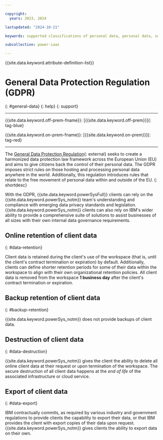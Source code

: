 ```yaml
---

copyright:
  years: 2023, 2024

lastupdated: "2024-10-21"

keywords: supported classifications of personal data, personal data, sensitive personal data, restrictions on processing, encrypt data, data locations, workspace security, delete data, export data, data retention, gdpr

subcollection: power-iaas

---
```


{{site.data.keyword.attribute-definition-list}}

# General Data Protection Regulation (GDPR)
{: #general-data}
{: help}
{: support}

---



{{site.data.keyword.off-prem-fname}}: [{{site.data.keyword.off-prem}}]{: tag-blue}


{{site.data.keyword.on-prem-fname}}: [{{site.data.keyword.on-prem}}]{: tag-red}


---

The [General Data Protection Regulation](https://gdpr.eu/){: external} seeks to create a harmonized data protection law framework across the European Union (EU) and aims to give citizens back the control of their personal data. The GDPR imposes strict rules on those hosting and processing personal data anywhere in the world. Additionally, this regulation introduces rules that relate to the free movement of personal data within and outside of the EU.
{: shortdesc}

With the GDPR, {{site.data.keyword.powerSysFull}} clients can rely on the {{site.data.keyword.powerSys_notm}} team's understanding and compliance with emerging data privacy standards and legislation. {{site.data.keyword.powerSys_notm}} clients can also rely on IBM's wider ability to provide a comprehensive suite of solutions to assist businesses of all sizes with their own internal data governance requirements.

## Online retention of client data
{: #data-retention}

Client data is retained during the client's use of the workspace (that is, until the client's contract termination or expiration) by default. Additionally, clients can define shorter retention periods for some of their data within the workspace to align with their own organizational retention policies. All client data is removed from the workspace **1 business day** after the client's contract termination or expiration.

## Backup retention of client data
{: #backup-retention}

{{site.data.keyword.powerSys_notm}} does not provide backups of client data.

## Destruction of client data
{: #data-destruction}

{{site.data.keyword.powerSys_notm}} gives the client the ability to delete all online client data at their request or upon termination of the workspace. The secure destruction of all client data happens at the *end of life* of the associated infrastructure or cloud service.

## Export of client data
{: #data-export}

IBM contractually commits, as required by various industry and government regulations to provide clients the capability to export their data, or that IBM provides the client with export copies of their data upon request. {{site.data.keyword.powerSys_notm}} gives clients the ability to export data on their own.
